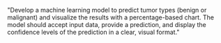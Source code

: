 "Develop a machine learning model to predict tumor types (benign or malignant) and visualize the results with a percentage-based chart. 
The model should accept input data, provide a prediction, and display the confidence levels of the prediction in a clear, visual format."
